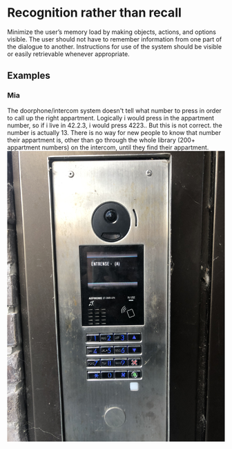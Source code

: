 # Recognition rather than recall

Minimize the user’s memory load by making objects, actions, and options visible. The user should not have to remember information from one part of the dialogue to another. Instructions for use of the system should be visible or easily retrievable whenever appropriate.

## Examples

### Mia
The doorphone/intercom system doesn't tell what number to press in order to call up the right appartment. Logically i would press in the appartment number, so if i live in 42.2.3, i would press 4223.. But this is not correct. the number is actually 13.
There is no way for new people to know that number their appartment is, other than go through the whole library (200+ appartment numbers) on the intercom, until they find their appartment.
![](images/Mia-DoorTelephone.JPG) 


